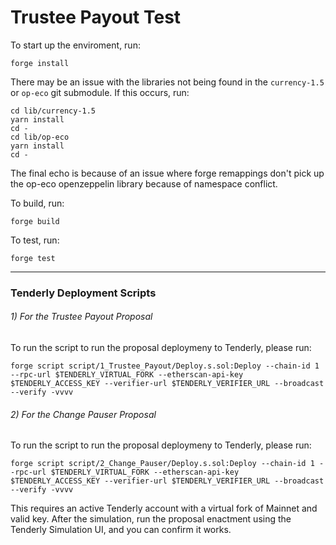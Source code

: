 # Trustee Payout Test
To start up the enviroment, run:

```
forge install
```

There may be an issue with the libraries not being found in the `currency-1.5` or `op-eco` git submodule. If this occurs, run:

```
cd lib/currency-1.5
yarn install
cd -
cd lib/op-eco
yarn install
cd -
```
The final echo is because of an issue where forge remappings don't pick up the op-eco openzeppelin library because of namespace conflict. 

To build, run:

```
forge build
```

To test, run:

```
forge test
```
--- 
### Tenderly Deployment Scripts

###### 1) For the Trustee Payout Proposal
To run the script to run the proposal deploymeny to Tenderly, please run:
```
forge script script/1_Trustee_Payout/Deploy.s.sol:Deploy --chain-id 1 --rpc-url $TENDERLY_VIRTUAL_FORK --etherscan-api-key $TENDERLY_ACCESS_KEY --verifier-url $TENDERLY_VERIFIER_URL --broadcast --verify -vvvv
```

###### 2) For the Change Pauser Proposal
To run the script to run the proposal deploymeny to Tenderly, please run:
```
forge script script/2_Change_Pauser/Deploy.s.sol:Deploy --chain-id 1 --rpc-url $TENDERLY_VIRTUAL_FORK --etherscan-api-key $TENDERLY_ACCESS_KEY --verifier-url $TENDERLY_VERIFIER_URL --broadcast --verify -vvvv
```

This requires an active Tenderly account with a virtual fork of Mainnet and valid key. After the simulation, run the proposal enactment using the Tenderly Simulation UI, and you can confirm it works.
